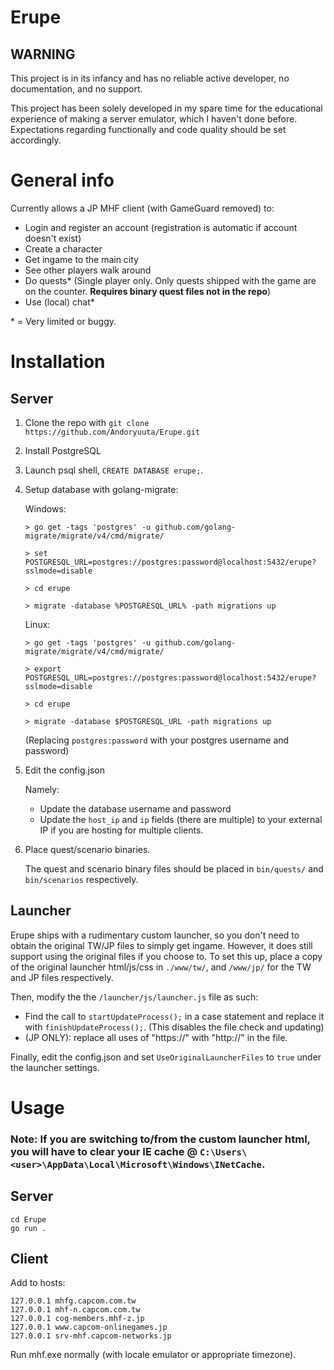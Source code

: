 # Erupe
## WARNING 
This project is in its infancy and has no reliable active developer, no documentation, and no support.

This project has been solely developed in my spare time for the educational experience of making a server emulator, which I haven't done before. Expectations regarding functionally and code quality should be set accordingly.

# General info
Currently allows a JP MHF client (with GameGuard removed) to:
* Login and register an account (registration is automatic if account doesn't exist)
* Create a character
* Get ingame to the main city
* See other players walk around
* Do quests* (Single player only. Only quests shipped with the game are on the counter. **Requires binary quest files not in the repo**)
* Use (local) chat*

\* = Very limited or buggy.



# Installation
## Server
1. Clone the repo with `git clone https://github.com/Andoryuuta/Erupe.git`
2. Install PostgreSQL
3. Launch psql shell, `CREATE DATABASE erupe;`.
4. Setup database with golang-migrate:

    Windows:
    ```
    > go get -tags 'postgres' -u github.com/golang-migrate/migrate/v4/cmd/migrate/

    > set POSTGRESQL_URL=postgres://postgres:password@localhost:5432/erupe?sslmode=disable

    > cd erupe

    > migrate -database %POSTGRESQL_URL% -path migrations up
    ```

    Linux:
    ```
    > go get -tags 'postgres' -u github.com/golang-migrate/migrate/v4/cmd/migrate/

    > export POSTGRESQL_URL=postgres://postgres:password@localhost:5432/erupe?sslmode=disable

    > cd erupe

    > migrate -database $POSTGRESQL_URL -path migrations up
    ```

    (Replacing `postgres:password` with your postgres username and password)

5. Edit the config.json

    Namely:
    * Update the database username and password
    * Update the `host_ip` and `ip` fields (there are multiple) to your external IP if you are hosting for multiple clients.

6. Place quest/scenario binaries.

    The quest and scenario binary files should be placed in `bin/quests/` and `bin/scenarios` respectively.

## Launcher
Erupe ships with a rudimentary custom launcher, so you don't need to obtain the original TW/JP files to simply get ingame. However, it does still support using the original files if you choose to. To set this up, place a copy of the original launcher html/js/css in `./www/tw/`, and `/www/jp/` for the TW and JP files respectively.

Then, modify the the `/launcher/js/launcher.js` file as such:
* Find the call to `startUpdateProcess();` in a case statement and replace it with `finishUpdateProcess();`. (This disables the file check and updating)
* (JP ONLY): replace all uses of "https://" with "http://" in the file.

Finally, edit the config.json and set `UseOriginalLauncherFiles` to `true` under the launcher settings.

# Usage
### Note: If you are switching to/from the custom launcher html, you will have to clear your IE cache @ `C:\Users\<user>\AppData\Local\Microsoft\Windows\INetCache`.

## Server
```
cd Erupe
go run .
```

## Client
Add to hosts:
```
127.0.0.1 mhfg.capcom.com.tw
127.0.0.1 mhf-n.capcom.com.tw
127.0.0.1 cog-members.mhf-z.jp
127.0.0.1 www.capcom-onlinegames.jp
127.0.0.1 srv-mhf.capcom-networks.jp
```

Run mhf.exe normally (with locale emulator or appropriate timezone).
